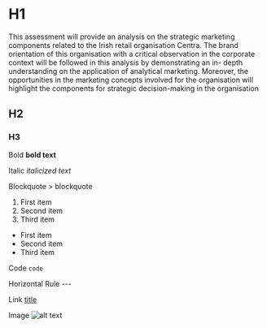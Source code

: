 # H1
This assessment will provide an analysis on the strategic marketing components related to the Irish retail organisation Centra. The brand orientation of this organisation with a critical observation in the corporate context will be followed in this analysis by demonstrating an in- depth understanding on the application of analytical marketing. Moreover, the opportunities in the marketing concepts involved for the organisation will highlight the components for strategic decision-making in the organisation

## H2


### H3


Bold	**bold text**


Italic	*italicized text*


Blockquote	> blockquote


1. First item
2. Second item
3. Third item


- First item
- Second item
- Third item

Code	`code`

Horizontal Rule	---

Link	[title](https://www.example.com)

Image	![alt text](image.jpg)
